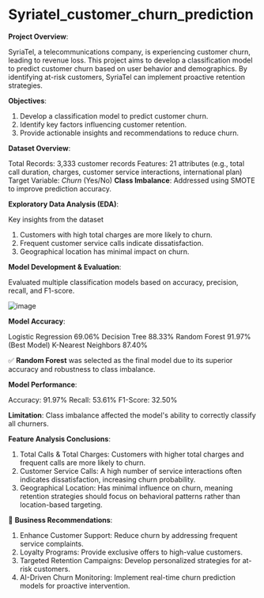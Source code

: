 # Syriatel_customer_churn_prediction

**Project Overview**:

SyriaTel, a telecommunications company, is experiencing customer churn, leading to revenue loss. This project aims to develop a classification model to predict customer churn based on user behavior and demographics. By identifying at-risk customers, SyriaTel can implement proactive retention strategies.

**Objectives**:

1. Develop a classification model to predict customer churn.
2. Identify key factors influencing customer retention.
3. Provide actionable insights and recommendations to reduce churn.
   
**Dataset Overview**:

Total Records: 3,333 customer records
Features: 21 attributes (e.g., total call duration, charges, customer service interactions, international plan)
Target Variable: *Churn* (Yes/No)
**Class Imbalance**: Addressed using SMOTE to improve prediction accuracy.

**Exploratory Data Analysis (EDA)**:

Key insights from the dataset

1. Customers with high total charges are more likely to churn.
2. Frequent customer service calls indicate dissatisfaction.
3. Geographical location has minimal impact on churn.
   
**Model Development & Evaluation**:

Evaluated multiple classification models based on accuracy, precision, recall, and F1-score.

![image](https://github.com/user-attachments/assets/d290ef28-f871-4134-ba23-fa3b07ad0a5e)

**Model	Accuracy**:

Logistic Regression	69.06%
Decision Tree	88.33%
Random Forest	91.97% (Best Model)
K-Nearest Neighbors	87.40%

✅ **Random Forest** was selected as the final model due to its superior accuracy and robustness to class imbalance.

**Model Performance**:

Accuracy: 91.97%
Recall: 53.61%
F1-Score: 32.50%

**Limitation**: Class imbalance affected the model's ability to correctly classify all churners.

**Feature Analysis Conclusions**:

1. Total Calls & Total Charges: Customers with higher total charges and frequent calls are more likely to churn.
2. Customer Service Calls: A high number of service interactions often indicates dissatisfaction, increasing churn probability.
3. Geographical Location: Has minimal influence on churn, meaning retention strategies should focus on behavioral patterns rather than location-based targeting.
   
🎯 **Business Recommendations**:

1. Enhance Customer Support: Reduce churn by addressing frequent service complaints.
2. Loyalty Programs: Provide exclusive offers to high-value customers.
3. Targeted Retention Campaigns: Develop personalized strategies for at-risk customers.
4. AI-Driven Churn Monitoring: Implement real-time churn prediction models for proactive intervention.
